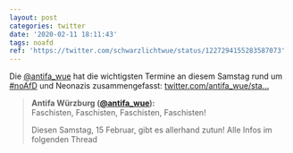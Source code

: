 ```yaml
---
layout: post
categories: twitter
date: '2020-02-11 18:11:43'
tags: noafd
ref: 'https://twitter.com/schwarzlichtwue/status/1227294155283587073'
---
```

Die [@antifa_wue](https://twitter.com/antifa_wue) hat die wichtigsten Termine an diesem Samstag rund um [#noAfD](/t/noafd) und Neonazis zusammengefasst: [twitter.com/antifa_wue/sta…](https://twitter.com/antifa_wue/status/1227278683007619072)
> <b>Antifa Würzburg ([@antifa_wue](https://twitter.com/antifa_wue)):</b>  
>Faschisten, Faschisten, Faschisten, Faschisten!  
>  
>  
>  
>Diesen Samstag, 15 Februar, gibt es allerhand zutun! Alle Infos im folgenden Thread  

